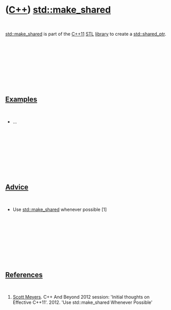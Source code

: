 
 

 

 

 

 

([C++](Cpp.md)) [std::make\_shared](CppStdMake_shared.md)
===========================================================

 

[std::make\_shared](CppStdMake_shared.md) is part of the
[C++11](Cpp11.md) [STL](CppStl.md) [library](CppLibrary.md) to create
a [std::shared\_ptr](CppStdShared_ptr.md).

 

 

 

 

 

[Examples](CppExample.md)
--------------------------

 

-   ...

 

 

 

 

 

[Advice](CppAdvice.md)
-----------------------

 

-   Use [std::make\_shared](CppStdMake_shared.md) whenever possible
    \[1\]

 

 

 

 

 

[References](CppReferences.md)
-------------------------------

 

1.  [Scott Meyers](CppScottMeyers.md). C++ And Beyond 2012 session:
    'Initial thoughts on Effective C++11'. 2012. 'Use std::make\_shared
    Whenever Possible'

 

 

 

 

 

 

